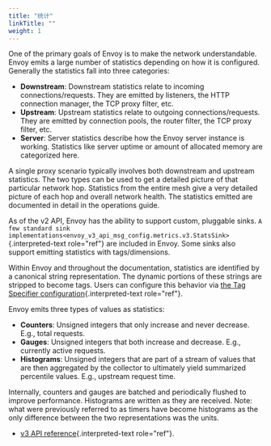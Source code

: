 ```yaml
---
title: "统计"
linkTitle: ""
weight: 1
---
```


One of the primary goals of Envoy is to make the network understandable.
Envoy emits a large number of statistics depending on how it is
configured. Generally the statistics fall into three categories:

- **Downstream**: Downstream statistics relate to incoming
  connections/requests. They are emitted by listeners, the HTTP
  connection manager, the TCP proxy filter, etc.
- **Upstream**: Upstream statistics relate to outgoing
  connections/requests. They are emitted by connection pools, the
  router filter, the TCP proxy filter, etc.
- **Server**: Server statistics describe how the Envoy server instance
  is working. Statistics like server uptime or amount of allocated
  memory are categorized here.

A single proxy scenario typically involves both downstream and upstream
statistics. The two types can be used to get a detailed picture of that
particular network hop. Statistics from the entire mesh give a very
detailed picture of each hop and overall network health. The statistics
emitted are documented in detail in the operations guide.

As of the v2 API, Envoy has the ability to support custom, pluggable
sinks. `A few standard sink implementations<envoy_v3_api_msg_config.metrics.v3.StatsSink>`{.interpreted-text
role="ref"} are included in Envoy. Some sinks also support emitting
statistics with tags/dimensions.

Within Envoy and throughout the documentation, statistics are identified
by a canonical string representation. The dynamic portions of these
strings are stripped to become tags. Users can configure this behavior
via
[the Tag Specifier configuration](envoy_v3_api_msg_config.metrics.v3.TagSpecifier){.interpreted-text
role="ref"}.

Envoy emits three types of values as statistics:

- **Counters**: Unsigned integers that only increase and never
  decrease. E.g., total requests.
- **Gauges**: Unsigned integers that both increase and decrease. E.g.,
  currently active requests.
- **Histograms**: Unsigned integers that are part of a stream of
  values that are then aggregated by the collector to ultimately yield
  summarized percentile values. E.g., upstream request time.

Internally, counters and gauges are batched and periodically flushed to
improve performance. Histograms are written as they are received. Note:
what were previously referred to as timers have become histograms as the
only difference between the two representations was the units.

- [v3 API reference](envoy_v3_api_field_config.bootstrap.v3.Bootstrap.stats_sinks){.interpreted-text
  role="ref"}.
